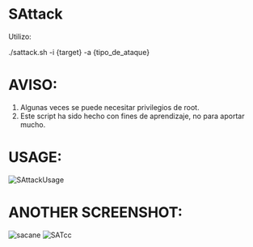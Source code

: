 # SAttack

Utilizo:

  ./sattack.sh -i {target} -a {tipo_de_ataque}
  
# AVISO:
  1) Algunas veces se puede necesitar privilegios de root.
  2) Este script ha sido hecho con fines de aprendizaje, no para aportar mucho.

# USAGE:
![SAttackUsage](https://user-images.githubusercontent.com/70720366/161389564-c55dce18-e7b3-45ef-be09-d28720b21f32.PNG)
# ANOTHER SCREENSHOT:
![sacane](https://user-images.githubusercontent.com/70720366/161389567-4b51ac4f-4246-4442-900e-e4faa8df29bc.PNG)
![SATcc](https://user-images.githubusercontent.com/70720366/161389570-014f1adb-09d3-462f-b7ac-60b8ef21ef04.PNG)
